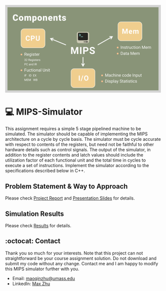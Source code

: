 ![MIPS](https://github.com/MaxyZhu75/MIPS-Simulator/blob/main/summary/Components.png)
# 💻 MIPS-Simulator
This assignment requires a simple 5 stage pipelined machine to be simulated. The simulator should be capable of implementing the MIPS architecture on a cycle by cycle basis. The simulator must be cycle accurate with respect to contents of the registers, but need not be faithful to other hardware details such as control signals. The output of the simulator, in addition to the register contents and latch values should include the utilization factor of each functional unit and the total time in cycles to execute a set of instructions. Implement the simulator according to the specifications described below in C++.
## Problem Statement & Way to Approach
Please check [Project Report](https://github.com/MaxyZhu75/MIPS-Simulator/blob/main/summary/report/ProjectReport.pdf) and [Presentation Slides](https://github.com/MaxyZhu75/MIPS-Simulator/blob/main/summary/slides/PresentationSlides.pdf) for details.
## Simulation Results
Please check [Results](https://github.com/MaxyZhu75/MIPS-Simulator/blob/main/summary/results/SimulationResult.pdf) for details.
## :octocat: Contact
Thank you so much for your interests. Note that this project can not straightforward be your course assignment solution. Do not download and submit my code without any change. Contact me and I am happy to modify this MIPS simulator further with you.
* Email: maoqinzhu@umass.edu
* LinkedIn: [Max Zhu](https://www.linkedin.com/in/maoqin-zhu/)
